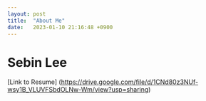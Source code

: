 ```yaml
---
layout: post
title:  "About Me"
date:   2023-01-10 21:16:48 +0900
---
```


# Sebin Lee

[Link to Resume] (https://drive.google.com/file/d/1CNd80z3NUf-wsy1B_VLUVFSbdOLNw-Wm/view?usp=sharing)